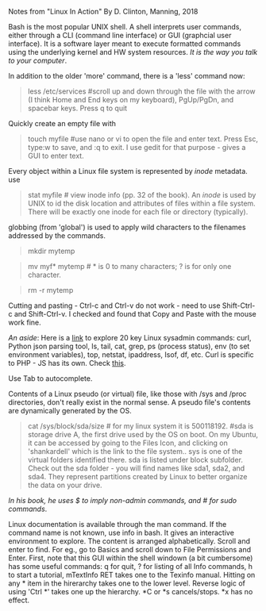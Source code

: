 Notes from "Linux In Action" By D. Clinton, Manning, 2018

Bash is the most popular UNIX shell. A shell interprets user commands, either through a CLI (command line interface) or GUI (graphcial user interface). It is a software layer meant to execute formatted commands using the underlying kernel and HW system resources. *It is the way you talk to your computer*. 

In addition to the older 'more' command, there is a 'less' command now:

>less /etc/services #scroll up and down through the file with the arrow (I think Home and End keys on my keyboard), PgUp/PgDn, and spacebar keys. Press q to quit

Quickly create an empty file with 
>touch myfile #use nano or vi to open the file and enter text. Press Esc, type:w to save, and :q to exit. 
I use gedit for that purpose - gives a GUI to enter text. 

Every object within a Linux file system is represented by *inode* metadata. use
>stat myfile # view inode info (pp. 32 of the book). An *inode* is used by UNIX to id the disk location and attributes of files within a file system. There will be exactly one inode for each file or directory (typically). 

globbing (from 'global') is used to apply wild characters to the filenames addressed by the commands. 
>mkdir mytemp

>mv myf* mytemp # * is 0 to many characters; ? is for only one character.

>rm -r mytemp

Cutting and pasting - Ctrl-c and Ctrl-v do not work - need to use Shift-Ctrl-c and Shift-Ctrl-v. I checked and found that Copy and Paste with the mouse work fine.

*An aside*:
Here is a [link](https://opensource.com/article/17/7/20-sysadmin-commands) to explore 20 key Linux sysadmin commands: curl, Python json parsing tool, ls, tail, cat, grep, ps (process status), env (to set environment variables), top, netstat, ipaddress, Isof, df, etc. Curl is specific to PHP - JS has its own. Check [this](https://stackoverflow.com/questions/25515936/perform-curl-request-in-javascript). 

Use Tab to autocomplete. 

Contents of a Linux pseudo (or virtual) file, like those with /sys and /proc directories, don't really exist in the normal sense.  A pseudo file's contents are dynamically generated by the OS. 

>cat /sys/block/sda/size # for my linux system it is 500118192. #sda  is storage drive A, the first drive used by the OS on boot. On my Ubuntu, it can be accessed by going to the Files Icon, and clicking on 'shankardell' which is the link to the file system.. sys is one of the virtual folders identified there. sda is listed under block subfolder. Check out the sda folder - you will find names like sda1, sda2, and sda4. They represent partitions created by Linux to better organize the data on your drive.

*In his book, he uses $ to imply non-admin commands, and # for sudo commands*.

Linux documentation is available through the man command. If the command name is not known, use info in bash. It gives an interactive environment to explore. The content is arranged alphabetically. Scroll and enter to find. For eg., go to Basics and scroll down to File Permissions and Enter. First, note that this GUI within the shell windown (a bit cumbersome) has some useful commands: q for quit, ? for listing of all Info commands, h to start a tutorial, mTextInfo RET takes one to the Texinfo manual. Hitting on any * item in the hirerarchy takes one to the lower level. Reverse logic of using 'Ctrl *' takes one up the hierarchy. *C or *s cancels/stops. *x has no effect. 





